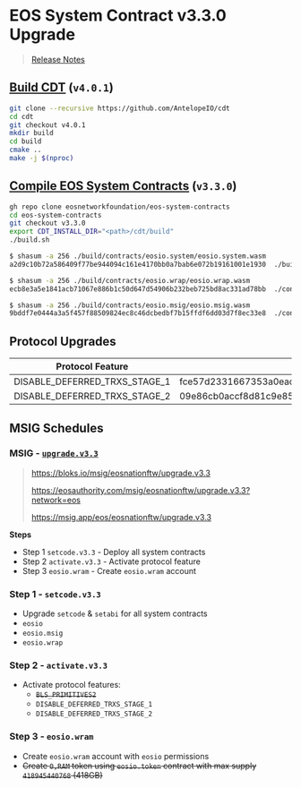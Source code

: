 # EOS System Contract v3.3.0 Upgrade

> [Release Notes](https://github.com/eosnetworkfoundation/eos-system-contracts/releases/tag/v3.3.0)

## [Build CDT](https://github.com/AntelopeIO/cdt) (`v4.0.1`)

```bash
git clone --recursive https://github.com/AntelopeIO/cdt
cd cdt
git checkout v4.0.1
mkdir build
cd build
cmake ..
make -j $(nproc)
```

## [Compile EOS System Contracts](https://github.com/eosnetworkfoundation/eos-system-contracts/releases/tag/v3.3.0) (`v3.3.0`)

```bash
gh repo clone eosnetworkfoundation/eos-system-contracts
cd eos-system-contracts
git checkout v3.3.0
export CDT_INSTALL_DIR="<path>/cdt/build"
./build.sh
```

```bash
$ shasum -a 256 ./build/contracts/eosio.system/eosio.system.wasm
a2d9c10b72a586409f77be944094c161e4170bb0a7bab6e072b19161001e1930  ./build/contracts/eosio.system/eosio.system.wasm

$ shasum -a 256 ./build/contracts/eosio.wrap/eosio.wrap.wasm
ecb8e3a5e1841acb71067e886b1c50d647d54906b232beb725bd8ac331ad78bb  ./contracts/eosio.wrap/eosio.wrap.wasm

$ shasum -a 256 ./build/contracts/eosio.msig/eosio.msig.wasm
9bddf7e0444a3a5f457f88509824ec8c46dcbedbf7b15ffdf6dd03d7f8ec33e8  ./contracts/eosio.msig/eosio.msig.wasm
```

## Protocol Upgrades

| Protocol Feature | SHA-256 Hash
|------------------|--------------
| DISABLE_DEFERRED_TRXS_STAGE_1 | fce57d2331667353a0eac6b4209b67b843a7262a848af0a49a6e2fa9f6584eb4
| DISABLE_DEFERRED_TRXS_STAGE_2 | 09e86cb0accf8d81c9e85d34bea4b925ae936626d00c984e4691186891f5bc16

## MSIG Schedules

### MSIG - [`upgrade.v3.3`](https://bloks.io/msig/eosnationftw/upgrade.v3.3)

> https://bloks.io/msig/eosnationftw/upgrade.v3.3
>
> https://eosauthority.com/msig/eosnationftw/upgrade.v3.3?network=eos
>
> https://msig.app/eos/eosnationftw/upgrade.v3.3

**Steps**
- Step 1 `setcode.v3.3` - Deploy all system contracts
- Step 2 `activate.v3.3` - Activate protocol feature
- Step 3 `eosio.wram` - Create `eosio.wram` account

### Step 1 - `setcode.v3.3`
- Upgrade `setcode` & `setabi` for all system contracts
 - `eosio`
 - `eosio.msig`
 - `eosio.wrap`

### Step 2 - `activate.v3.3`
- Activate protocol features:
  - ~~`BLS_PRIMITIVES2`~~
  - `DISABLE_DEFERRED_TRXS_STAGE_1`
  - `DISABLE_DEFERRED_TRXS_STAGE_2`

### Step 3 - `eosio.wram`
- Create `eosio.wram` account with `eosio` permissions
- ~~Create `0,RAM` token using `eosio.token` contract with max supply `418945440768` (418GB)~~

